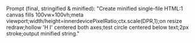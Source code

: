 Prompt (final, stringified & minified):
"Create minified single-file HTML:1 canvas fills 100vw×100vh;meta viewport;width/height=innerdevicePixelRatio;ctx.scale(DPR,1);on resize redraw;hollow 'H I' centered both axes;test circle centered below text;2px stroke;output minified string."
